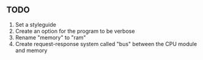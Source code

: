 ## TODO
1. Set a styleguide
2. Create an option for the program to be verbose
3. Rename "memory" to "ram"
4. Create request-response system called "bus" between the CPU module and memory